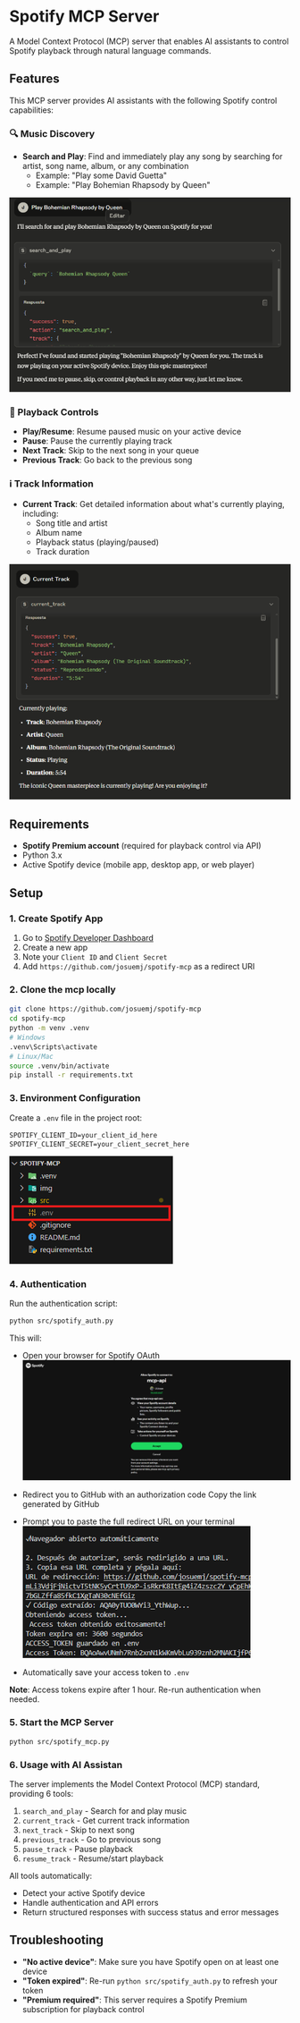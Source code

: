 # Spotify MCP Server

A Model Context Protocol (MCP) server that enables AI assistants to control Spotify playback through natural language commands.

## Features

This MCP server provides AI assistants with the following Spotify control capabilities:

### 🔍 Music Discovery
- **Search and Play**: Find and immediately play any song by searching for artist, song name, album, or any combination
  - Example: "Play some David Guetta"
  - Example: "Play Bohemian Rhapsody by Queen"

![Search and play sample](img/image.png)

### 🎵 Playback Controls
- **Play/Resume**: Resume paused music on your active device
- **Pause**: Pause the currently playing track
- **Next Track**: Skip to the next song in your queue
- **Previous Track**: Go back to the previous song


### ℹ️ Track Information
- **Current Track**: Get detailed information about what's currently playing, including:
  - Song title and artist
  - Album name
  - Playback status (playing/paused)
  - Track duration

![Current track sample](img/image-1.png)


## Requirements

- **Spotify Premium account** (required for playback control via API)
- Python 3.x
- Active Spotify device (mobile app, desktop app, or web player)

## Setup

### 1. Create Spotify App
1. Go to [Spotify Developer Dashboard](https://developer.spotify.com/dashboard)
2. Create a new app
3. Note your `Client ID` and `Client Secret`
4. Add `https://github.com/josuemj/spotify-mcp` as a redirect URI

### 2. Clone the mcp locally
```bash
git clone https://github.com/josuemj/spotify-mcp
cd spotify-mcp
python -m venv .venv
# Windows
.venv\Scripts\activate
# Linux/Mac
source .venv/bin/activate
pip install -r requirements.txt
```

### 3. Environment Configuration
Create a `.env` file in the project root:
```env
SPOTIFY_CLIENT_ID=your_client_id_here
SPOTIFY_CLIENT_SECRET=your_client_secret_here
```
![env sample](img/env_sample.png)

### 4. Authentication
Run the authentication script:
```bash
python src/spotify_auth.py
```

This will:
- Open your browser for Spotify OAuth
    ![alt text](img/outauth_sample.png)
- Redirect you to GitHub with an authorization code
    Copy the link generated by GitHub
- Prompt you to paste the full redirect URL on your terminal
    ![alt text](img/redirect_url_sample.png)

- Automatically save your access token to `.env`

**Note**: Access tokens expire after 1 hour. Re-run authentication when needed.

### 5. Start the MCP Server
```bash
python src/spotify_mcp.py
```

### 6. Usage with AI Assistan

The server implements the Model Context Protocol (MCP) standard, providing 6 tools:

1. `search_and_play` - Search for and play music
2. `current_track` - Get current track information
3. `next_track` - Skip to next song
4. `previous_track` - Go to previous song
5. `pause_track` - Pause playback
6. `resume_track` - Resume/start playback

All tools automatically:
- Detect your active Spotify device
- Handle authentication and API errors
- Return structured responses with success status and error messages

## Troubleshooting

- **"No active device"**: Make sure you have Spotify open on at least one device
- **"Token expired"**: Re-run `python src/spotify_auth.py` to refresh your token
- **"Premium required"**: This server requires a Spotify Premium subscription for playback control